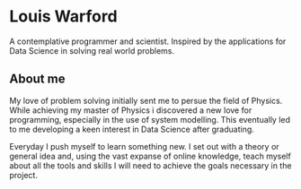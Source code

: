 # Louis Warford

A contemplative programmer and scientist. Inspired by the applications for Data Science in solving real world problems.

## About me
My love of problem solving initially sent me to persue the field of Physics. While achieving my master of Physics i discovered a new love for programming, especially in the use of system modelling. This eventually led to me developing a keen interest in Data Science after graduating.

Everyday I push myself to learn something new. I set out with a theory or general idea and, using the vast expanse of online knowledge, teach myself about all the tools and skills I will need to achieve the goals necessary in the project.
